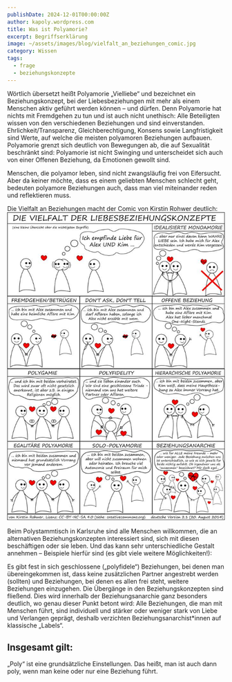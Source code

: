 ```yaml
---
publishDate: 2024-12-01T00:00:00Z
author: kapoly.wordpress.com
title: Was ist Polyamorie?
excerpt: Begriffserklärung
image: ~/assets/images/blog/vielfalt_an_beziehungen_comic.jpg
category: Wissen
tags:
  - frage
  - beziehungskonzepte
---
```


Wörtlich übersetzt heißt Polyamorie „Vielliebe“ und bezeichnet ein Beziehungskonzept, bei der Liebesbeziehungen mit mehr als einem Menschen aktiv geführt werden können – und dürfen. Denn Polyamorie hat nichts mit Fremdgehen zu tun und ist auch nicht unethisch: Alle Beteiligten wissen von den verschiedenen Beziehungen und sind einverstanden. Ehrlichkeit/Transparenz, Gleichberechtigung, Konsens sowie Langfristigkeit sind Werte, auf welche die meisten polyamoren Beziehungen aufbauen.
Polyamorie grenzt sich deutlich von Bewegungen ab, die auf Sexualität beschränkt sind: Polyamorie ist nicht Swinging und unterscheidet sich auch von einer Offenen Beziehung, da Emotionen gewollt sind.

Menschen, die polyamor leben, sind nicht zwangsläufig frei von Eifersucht. Aber da keiner möchte, dass es einem geliebten Menschen schlecht geht, bedeuten polyamore Beziehungen auch, dass man viel miteinander reden und reflektieren muss.

Die Vielfalt an Beziehungen macht der Comic von Kirstin Rohwer deutlich:
![Comic: Vielfalt an Beziehungen](../../assets/images/blog/vielfalt_an_beziehungen_comic.jpg)


Beim Polystammtisch in Karlsruhe sind alle Menschen willkommen, die an alternativen Beziehungskonzepten interessiert sind, sich mit diesen beschäftigen oder sie leben. Und das kann sehr unterschiedliche Gestalt annehmen – Beispiele hierfür sind (es gibt viele weitere Möglichkeiten!):

Es gibt fest in sich geschlossene („polyfidele“) Beziehungen, bei denen man übereingekommen ist, dass keine zusätzlichen Partner angestrebt werden (sollten) und Beziehungen, bei denen es allen frei steht, weitere Beziehungen einzugehen. Die Übergänge in den Beziehungskonzepten sind fließend. Dies wird innerhalb der Beziehungsanarchie ganz besonders deutlich, wo genau dieser Punkt betont wird: Alle Beziehungen, die man mit Menschen führt, sind individuell und stärker oder weniger stark von Liebe und Verlangen geprägt, deshalb verzichten Beziehungsanarchist*innen auf klassische „Labels“.

## Insgesamt gilt:

„Poly“ ist eine grundsätzliche Einstellungen. Das heißt, man ist auch dann poly, wenn man keine oder nur eine Beziehung führt.
